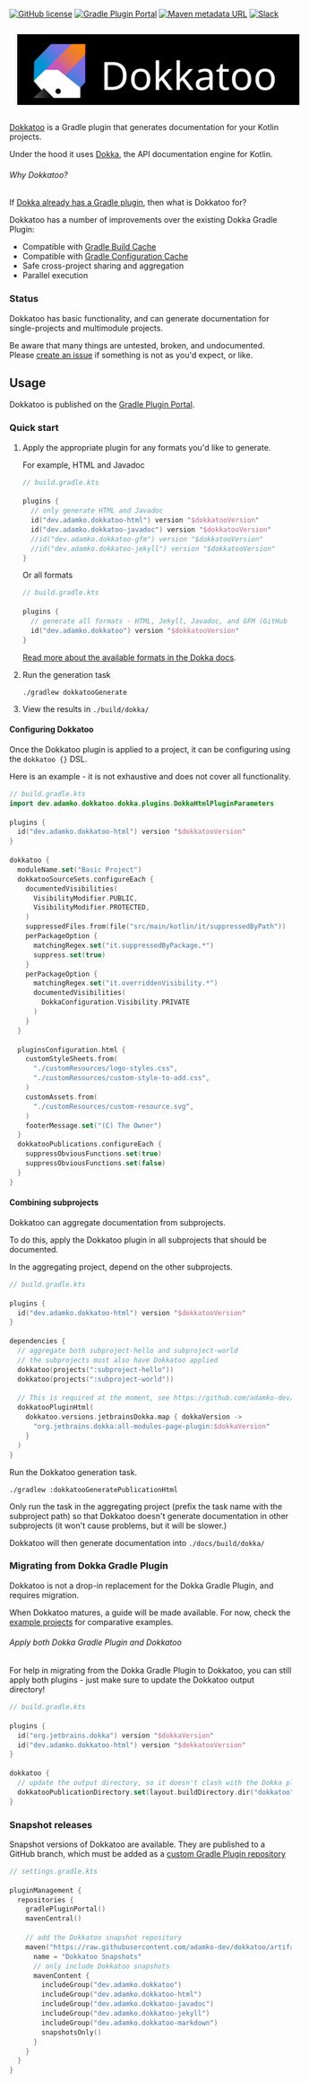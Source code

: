 [![GitHub license](https://img.shields.io/github/license/adamko-dev/dokkatoo?style=for-the-badge)](https://github.com/adamko-dev/dokkatoo/blob/main/LICENSE)
[![Gradle Plugin Portal](https://img.shields.io/gradle-plugin-portal/v/dev.adamko.dokkatoo?style=for-the-badge&logo=gradle)](https://plugins.gradle.org/search?term=dokkatoo)
[![Maven metadata URL](https://img.shields.io/maven-metadata/v?label=MAVEN%20SNAPSHOT&metadataUrl=https%3A%2F%2Fraw.githubusercontent.com%2Fadamko-dev%2Fdokkatoo%2Fartifacts%2Fm2%2Fdev%2Fadamko%2Fdokkatoo%2Fdokkatoo-plugin%2Fmaven-metadata.xml&style=for-the-badge&logo=apache-maven)](https://github.com/adamko-dev/dokkatoo/tree/artifacts#readme)
[![Slack](https://img.shields.io/badge/slack-%23dokka-white.svg?&style=for-the-badge&logo=slack)](https://slack-chats.kotlinlang.org/c/dokka)

<picture>
  <img alt="Dokkatoo Logo" src="./docs/images/banner.svg" style="margin: 1em">
</picture>

[Dokkatoo](https://github.com/adamko-dev/dokkatoo) is a Gradle plugin that generates documentation
for your Kotlin projects.

Under the hood it uses [Dokka](https://github.com/Kotlin/dokka/),
the API documentation engine for Kotlin.

###### Why Dokkatoo?

If
[Dokka already has a Gradle plugin](https://kotlinlang.org/docs/dokka-gradle.html),
then what is Dokkatoo for?

Dokkatoo has a number of improvements over the existing Dokka Gradle Plugin:

* Compatible with [Gradle Build Cache](https://docs.gradle.org/current/userguide/build_cache.html)
* Compatible with
  [Gradle Configuration Cache](https://docs.gradle.org/current/userguide/configuration_cache.html)
* Safe cross-project sharing and aggregation
* Parallel execution

### Status

Dokkatoo has basic functionality, and can generate documentation for single-projects and
multimodule projects.

Be aware that many things are untested, broken, and undocumented. Please
[create an issue](https://github.com/adamko-dev/dokkatoo/issues)
if something is not as you'd expect, or like.

## Usage

Dokkatoo is published on
the [Gradle Plugin Portal](https://plugins.gradle.org/search?term=dokkatoo).

### Quick start

1. Apply the appropriate plugin for any formats you'd like to generate.

   For example, HTML and Javadoc
   ```kotlin
   // build.gradle.kts
   
   plugins {
     // only generate HTML and Javadoc
     id("dev.adamko.dokkatoo-html") version "$dokkatooVersion"
     id("dev.adamko.dokkatoo-javadoc") version "$dokkatooVersion"
     //id("dev.adamko.dokkatoo-gfm") version "$dokkatooVersion"
     //id("dev.adamko.dokkatoo-jekyll") version "$dokkatooVersion"
   }
   ```
   Or all formats

   ```kotlin
   // build.gradle.kts
  
   plugins {
     // generate all formats - HTML, Jekyll, Javadoc, and GFM (GitHub Flavoured Markdown)
     id("dev.adamko.dokkatoo") version "$dokkatooVersion"
   }
   ```
   [Read more about the available formats in the Dokka docs](https://github.com/Kotlin/dokka#output-formats).
2. Run the generation task

   ```shell
   ./gradlew dokkatooGenerate
   ```

3. View the results in `./build/dokka/`

#### Configuring Dokkatoo

Once the Dokkatoo plugin is applied to a project, it can be configuring using the `dokkatoo {}` DSL.

Here is an example - it is not exhaustive and does not cover all functionality.

```kotlin
// build.gradle.kts
import dev.adamko.dokkatoo.dokka.plugins.DokkaHtmlPluginParameters

plugins {
  id("dev.adamko.dokkatoo-html") version "$dokkatooVersion"
}

dokkatoo {
  moduleName.set("Basic Project")
  dokkatooSourceSets.configureEach {
    documentedVisibilities(
      VisibilityModifier.PUBLIC,
      VisibilityModifier.PROTECTED,
    )
    suppressedFiles.from(file("src/main/kotlin/it/suppressedByPath"))
    perPackageOption {
      matchingRegex.set("it.suppressedByPackage.*")
      suppress.set(true)
    }
    perPackageOption {
      matchingRegex.set("it.overriddenVisibility.*")
      documentedVisibilities(
        DokkaConfiguration.Visibility.PRIVATE
      )
    }
  }

  pluginsConfiguration.html {
    customStyleSheets.from(
      "./customResources/logo-styles.css",
      "./customResources/custom-style-to-add.css",
    )
    customAssets.from(
      "./customResources/custom-resource.svg",
    )
    footerMessage.set("(C) The Owner")
  }
  dokkatooPublications.configureEach {
    suppressObviousFunctions.set(true)
    suppressObviousFunctions.set(false)
  }
}
```

#### Combining subprojects

Dokkatoo can aggregate documentation from subprojects.

To do this, apply the Dokkatoo plugin in all subprojects that should be documented.

In the aggregating project, depend on the other subprojects.

```kts
// build.gradle.kts

plugins {
  id("dev.adamko.dokkatoo-html") version "$dokkatooVersion"
}

dependencies {
  // aggregate both subproject-hello and subproject-world
  // the subprojects must also have Dokkatoo applied
  dokkatoo(projects(":subproject-hello"))
  dokkatoo(projects(":subproject-world"))

  // This is required at the moment, see https://github.com/adamko-dev/dokkatoo/issues/14
  dokkatooPluginHtml(
    dokkatoo.versions.jetbrainsDokka.map { dokkaVersion ->
      "org.jetbrains.dokka:all-modules-page-plugin:$dokkaVersion"
    }
  )
}
```

Run the Dokkatoo generation task.

```shell
./gradlew :dokkatooGeneratePublicationHtml
```

Only run the task in the aggregating project (prefix the task name with the subproject path)
so that Dokkatoo doesn't generate documentation in other subprojects (it won't cause problems, but
it will be slower.)

Dokkatoo will then generate documentation into `./docs/build/dokka/`

### Migrating from Dokka Gradle Plugin

Dokkatoo is not a drop-in replacement for the Dokka Gradle Plugin, and requires migration.

When Dokkatoo matures, a guide will be made available. For now, check the
[example projects](./examples#readme) for comparative examples.

###### Apply both Dokka Gradle Plugin and Dokkatoo

For help in migrating from the Dokka Gradle Plugin to Dokkatoo, you can still apply both plugins -
just make sure to update the Dokkatoo output directory!

```kotlin
// build.gradle.kts

plugins {
  id("org.jetbrains.dokka") version "$dokkaVersion"
  id("dev.adamko.dokkatoo-html") version "$dokkatooVersion"
}

dokkatoo {
  // update the output directory, so it doesn't clash with the Dokka plugin! 
  dokkatooPublicationDirectory.set(layout.buildDirectory.dir("dokkatoo"))
}
```

### Snapshot releases

Snapshot versions of Dokkatoo are available. They are published to a GitHub branch, which must be
added as a
[custom Gradle Plugin repository](https://docs.gradle.org/current/userguide/plugins.html#sec:custom_plugin_repositories)

```kts
// settings.gradle.kts

pluginManagement {
  repositories {
    gradlePluginPortal()
    mavenCentral()

    // add the Dokkatoo snapshot repository
    maven("https://raw.githubusercontent.com/adamko-dev/dokkatoo/artifacts/m2/") {
      name = "Dokkatoo Snapshots"
      // only include Dokkatoo snapshots
      mavenContent {
        includeGroup("dev.adamko.dokkatoo")
        includeGroup("dev.adamko.dokkatoo-html")
        includeGroup("dev.adamko.dokkatoo-javadoc")
        includeGroup("dev.adamko.dokkatoo-jekyll")
        includeGroup("dev.adamko.dokkatoo-markdown")
        snapshotsOnly()
      }
    }
  }
}
```
